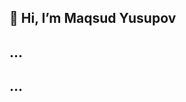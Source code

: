 ## 👋 Hi, I’m Maqsud Yusupov
## ...
## ...

<!---
maqsudyusupov/maqsudyusupov is a ✨ special ✨ repository because its `README.md` (this file) appears on your GitHub profile.
You can click the Preview link to take a look at your changes.
Don't completed yet!
--->
